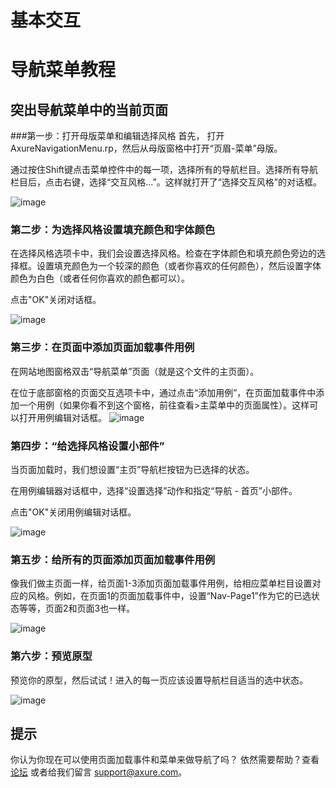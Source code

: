 # 基本交互
# 导航菜单教程

## 突出导航菜单中的当前页面
###第一步：打开母版菜单和编辑选择风格
首先， 打开AxureNavigationMenu.rp，然后从母版窗格中打开“页眉-菜单”母版。

通过按住Shift键点击菜单控件中的每一项，选择所有的导航栏目。选择所有导航栏目后，点击右键，选择“交互风格...”。这样就打开了“选择交互风格”的对话框。

![image](https://raw.githubusercontent.com/jikexueyuanwiki/axure/master/images/navigationmenu1.png)

### 第二步：为选择风格设置填充颜色和字体颜色
在选择风格选项卡中，我们会设置选择风格。检查在字体颜色和填充颜色旁边的选择框。设置填充颜色为一个较深的颜色（或者你喜欢的任何颜色），然后设置字体颜色为白色（或者任何你喜欢的颜色都可以）。

点击"OK"关闭对话框。

![image](https://raw.githubusercontent.com/jikexueyuanwiki/axure/master/images/navigationmenu2.png)

### 第三步：在页面中添加页面加载事件用例
在网站地图窗格双击“导航菜单”页面（就是这个文件的主页面）。

在位于底部窗格的页面交互选项卡中，通过点击“添加用例”，在页面加载事件中添加一个用例（如果你看不到这个窗格，前往查看>主菜单中的页面属性）。这样可以打开用例编辑对话框。
![image](https://raw.githubusercontent.com/jikexueyuanwiki/axure/master/images/navigationmenu3.png)

### 第四步：“给选择风格设置小部件”
当页面加载时，我们想设置“主页”导航栏按钮为已选择的状态。

在用例编辑器对话框中，选择“设置选择”动作和指定“导航 - 首页”小部件。

点击"OK"关闭用例编辑对话框。

![image](https://raw.githubusercontent.com/jikexueyuanwiki/axure/master/images/navigationmenu4.png)

### 第五步：给所有的页面添加页面加载事件用例
像我们做主页面一样，给页面1-3添加页面加载事件用例，给相应菜单栏目设置对应的风格。例如，在页面1的页面加载事件中，设置“Nav-Page1”作为它的已选状态等等，页面2和页面3也一样。

![image](https://raw.githubusercontent.com/jikexueyuanwiki/axure/master/images/navigationmenu5.png)

### 第六步：预览原型
预览你的原型，然后试试！进入的每一页应该设置导航栏目适当的选中状态。

![image](https://raw.githubusercontent.com/jikexueyuanwiki/axure/master/images/navigationmenu6.png)

## 提示
你认为你现在可以使用页面加载事件和菜单来做导航了吗？
依然需要帮助？查看 [论坛](http://www.axure.com/c/forum.php) 或者给我们留言 [support@axure.com](mailto:support@axure.com)。






